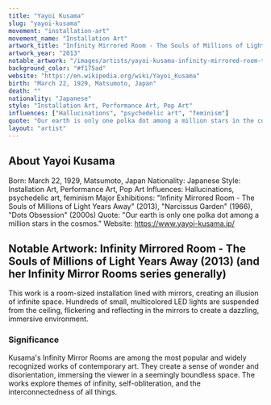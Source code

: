 ```yaml
---
title: "Yayoi Kusama"
slug: "yayoi-kusama"
movement: "installation-art"
movement_name: "Installation Art"
artwork_title: "Infinity Mirrored Room - The Souls of Millions of Light Years Away (2013) (and her Infinity Mirror Rooms series generally)"
artwork_year: "2013"
notable_artwork: "/images/artists/yayoi-kusama-infinity-mirrored-room-the-souls-of-millions-of-li.webp"
background_color: "#f175ad"
website: "https://en.wikipedia.org/wiki/Yayoi_Kusama"
birth: "March 22, 1929, Matsumoto, Japan"
death: ""
nationality: "Japanese"
style: "Installation Art, Performance Art, Pop Art"
influences: ["Hallucinations", "psychedelic art", "feminism"]
quote: "Our earth is only one polka dot among a million stars in the cosmos."
layout: "artist"
---
```


## About Yayoi Kusama

Born: March 22, 1929, Matsumoto, Japan Nationality: Japanese Style: Installation Art, Performance Art, Pop Art Influences: Hallucinations, psychedelic art, feminism Major Exhibitions: "Infinity Mirrored Room - The Souls of Millions of Light Years Away" (2013), "Narcissus Garden" (1966), "Dots Obsession" (2000s) Quote: "Our earth is only one polka dot among a million stars in the cosmos." Website: https://www.yayoi-kusama.jp/

## Notable Artwork: Infinity Mirrored Room - The Souls of Millions of Light Years Away (2013) (and her Infinity Mirror Rooms series generally)

This work is a room-sized installation lined with mirrors, creating an illusion of infinite space. Hundreds of small, multicolored LED lights are suspended from the ceiling, flickering and reflecting in the mirrors to create a dazzling, immersive environment.

### Significance

Kusama's Infinity Mirror Rooms are among the most popular and widely recognized works of contemporary art. They create a sense of wonder and disorientation, immersing the viewer in a seemingly boundless space. The works explore themes of infinity, self-obliteration, and the interconnectedness of all things.

